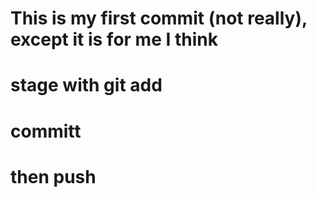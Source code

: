 # This is my first commit (not really), except it is for me I think
# stage with git add
# committ
# then push


